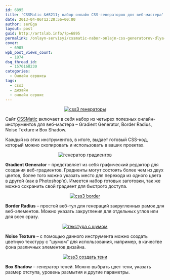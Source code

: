 ```yaml
---
id: 6895
title: 'CSSMatic &#8211; набор онлайн CSS-генераторов для веб-мастера'
date: 2013-04-06T12:20:56+00:00
author: serEga
layout: post
guid: http://artslab.info/?p=6895
permalink: /onlayn-servisyi/cssmatic-nabor-onlajn-css-generatorov-dlya-veb-mastera/
cover:
  - 6905
wpb_post_views_count:
  - 1874
dsq_thread_id:
  - 1576168230
categories:
  - Онлайн сервисы
tags:
  - css3
  - дизайн
  - онлайн сервис
---
```

<center>
  <a href="http://googledrive.com/host/0B9lHVSSSdxdxd0hjdUdmRzY3Tjg/css_onlain_instrumenti.jpg"><img src="http://googledrive.com/host/0B9lHVSSSdxdxd0hjdUdmRzY3Tjg/css_onlain_instrumenti-300x159.jpg" alt="css3 генераторы" class="aligncenter size-medium wp-image-6899" srcset="http://googledrive.com/host/0B9lHVSSSdxdxd0hjdUdmRzY3Tjg/css_onlain_instrumenti-300x159.jpg 300w, http://googledrive.com/host/0B9lHVSSSdxdxd0hjdUdmRzY3Tjg/css_onlain_instrumenti.jpg 1023w" sizes="(max-width: 300px) 100vw, 300px" /></a>
</center>

Сайт [CSSMatic](http://www.cssmatic.com/) включает в себя набор из четырех полезных онлайн-инструментов для веб-мастера &#8211; Gradient Generator, Border Radius, Noise Texture и Box Shadow.

Каждый из этих инструментов, в итоге, выдает готовый CSS-код, который можно скопировать и использовать в ваших проектах.

<!--more-->





<center>
  <a href="http://googledrive.com/host/0B9lHVSSSdxdxd0hjdUdmRzY3Tjg/css_gradienti.jpg"><img src="http://googledrive.com/host/0B9lHVSSSdxdxd0hjdUdmRzY3Tjg/css_gradienti-300x268.jpg" alt="генератор градиентов" class="aligncenter size-medium wp-image-6897" srcset="http://googledrive.com/host/0B9lHVSSSdxdxd0hjdUdmRzY3Tjg/css_gradienti-300x268.jpg 300w, http://googledrive.com/host/0B9lHVSSSdxdxd0hjdUdmRzY3Tjg/css_gradienti.jpg 998w" sizes="(max-width: 300px) 100vw, 300px" /></a>
</center>

**Gradient Generator** &#8211; представляет из себя графический редактор для создания веб-градиентов. Градиенты могут состоять более чем из двух цветов, более того можно указать место для перехода из одного цвета в другой (как в Photoshop&#8217;е). Имеется набор готовых заготовки, так же можно сохранить свой градиент для быстрого доступа.

<center>
  <a href="http://googledrive.com/host/0B9lHVSSSdxdxd0hjdUdmRzY3Tjg/ramka_bloka.jpg"><img src="http://googledrive.com/host/0B9lHVSSSdxdxd0hjdUdmRzY3Tjg/ramka_bloka-300x203.jpg" alt="css3 border" class="aligncenter size-medium wp-image-6898" srcset="http://googledrive.com/host/0B9lHVSSSdxdxd0hjdUdmRzY3Tjg/ramka_bloka-300x203.jpg 300w, http://googledrive.com/host/0B9lHVSSSdxdxd0hjdUdmRzY3Tjg/ramka_bloka.jpg 1002w" sizes="(max-width: 300px) 100vw, 300px" /></a>
</center>

**Border Radius** &#8211; простой веб-тул для генераций закругленных рамок для веб-элементов. Можно указать закругления для отдельных углов или для всех сразу.

<center>
  <a href="http://googledrive.com/host/0B9lHVSSSdxdxd0hjdUdmRzY3Tjg/tekstura_dlya_fona.jpg"><img src="http://googledrive.com/host/0B9lHVSSSdxdxd0hjdUdmRzY3Tjg/tekstura_dlya_fona-300x191.jpg" alt="текстура с шумом" class="aligncenter size-medium wp-image-6896" srcset="http://googledrive.com/host/0B9lHVSSSdxdxd0hjdUdmRzY3Tjg/tekstura_dlya_fona-300x191.jpg 300w, http://googledrive.com/host/0B9lHVSSSdxdxd0hjdUdmRzY3Tjg/tekstura_dlya_fona.jpg 997w" sizes="(max-width: 300px) 100vw, 300px" /></a>
</center>

**Noise Texture** &#8211; с помощью данного инструмента можно создать цветную текстуру с &#8220;шумом&#8221; для использования, например, в качестве фона различных элементов дизайна.

<center>
  <a href="http://googledrive.com/host/0B9lHVSSSdxdxd0hjdUdmRzY3Tjg/ten_elementow_css3.jpg"><img src="http://googledrive.com/host/0B9lHVSSSdxdxd0hjdUdmRzY3Tjg/ten_elementow_css3-300x225.jpg" alt="css3 создать тени" class="aligncenter size-medium wp-image-6900" srcset="http://googledrive.com/host/0B9lHVSSSdxdxd0hjdUdmRzY3Tjg/ten_elementow_css3-300x225.jpg 300w, http://googledrive.com/host/0B9lHVSSSdxdxd0hjdUdmRzY3Tjg/ten_elementow_css3.jpg 1015w" sizes="(max-width: 300px) 100vw, 300px" /></a>
</center>

**Box Shadow** &#8211; генератор теней. Можно выбрать цвет тени, указать размер отступа, уровень размытия и другие параметры.